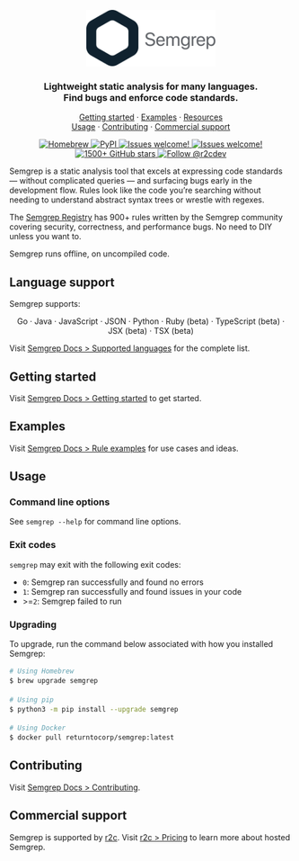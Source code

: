 <p align="center">
    <a href="https://semgrep.dev"><img src="semgrep.svg" height="100" alt="Semgrep logo"/></a>
</p>
<h3 align="center">
  Lightweight static analysis for many languages.
  </br>
  Find bugs and enforce code standards.
</h3>

<p align="center">
  <a href="#getting-started">Getting started</a>
  <span> · </span>
  <a href="#Examples">Examples</a>
  <span> · </span>
  <a href="#resources">Resources</a>
  <br/>
  <a href="#usage">Usage</a>
  <span> · </span>
  <a href="#contributing">Contributing</a>
  <span> · </span>
  <a href="#commercial-support">Commercial support</a>
</p>

<p align="center">
  <a href="https://formulae.brew.sh/formula/semgrep">
    <img src="https://img.shields.io/homebrew/v/semgrep?style=flat-square" alt="Homebrew" />
  </a>
  <a href="https://pypi.org/project/semgrep/">
    <img alt="PyPI" src="https://img.shields.io/pypi/v/semgrep?style=flat-square&color=blue">
  </a>
  <a href="https://r2c.dev/slack">
    <img src="https://img.shields.io/badge/slack-join-green?style=flat-square" alt="Issues welcome!" />
  </a>
  <a href="https://github.com/returntocorp/semgrep/issues/new/choose">
    <img src="https://img.shields.io/badge/issues-welcome-green?style=flat-square" alt="Issues welcome!" />
  </a>
  <a href="https://github.com/returntocorp/semgrep#readme">
    <img src="https://img.shields.io/github/stars/returntocorp/semgrep?label=GitHub%20Stars&style=flat-square" alt="1500+ GitHub stars" />
  </a>
  <a href="https://twitter.com/intent/follow?screen_name=r2cdev">
    <img src="https://img.shields.io/twitter/follow/r2cdev?label=Follow%20r2cdev&style=social&color=blue" alt="Follow @r2cdev" />
  </a>
</p>


Semgrep is a static analysis tool that excels at expressing code standards — without complicated queries — and surfacing bugs early in the development flow. Rules look like the code you’re searching without needing to understand abstract syntax trees or wrestle with regexes.

The [Semgrep Registry](https://semgrep.dev/explore) has 900+ rules written by the Semgrep community covering security, correctness, and performance bugs. No need to DIY unless you want to.

Semgrep runs offline, on uncompiled code.

## Language support

Semgrep supports:

<p align="center">
Go · Java · JavaScript · JSON · Python · Ruby (beta) · TypeScript (beta) · JSX (beta) · TSX (beta)
</p>

Visit [Semgrep Docs > Supported languages](https://dashboard.semgrep.dev/languages) for the complete list.

## Getting started

Visit [Semgrep Docs > Getting started](https://semgrep.dev/docs/getting-started/) to get started.

## Examples

Visit [Semgrep Docs > Rule examples](https://semgrep.dev/docs/writing-rules/rule-ideas/) for use cases and ideas.

## Usage

### Command line options

See `semgrep --help` for command line options.

### Exit codes

`semgrep` may exit with the following exit codes:

- `0`: Semgrep ran successfully and found no errors
- `1`: Semgrep ran successfully and found issues in your code
- \>=`2`: Semgrep failed to run

### Upgrading

To upgrade, run the command below associated with how you installed Semgrep:

```sh
# Using Homebrew
$ brew upgrade semgrep

# Using pip
$ python3 -m pip install --upgrade semgrep

# Using Docker
$ docker pull returntocorp/semgrep:latest
```

## Contributing

Visit [Semgrep Docs > Contributing](https://semgrep.dev/docs/contributing/).

## Commercial support

Semgrep is supported by [r2c](https://r2c.dev). Visit [r2c > Pricing](https://r2c.dev/pricing) to learn more about hosted Semgrep.
